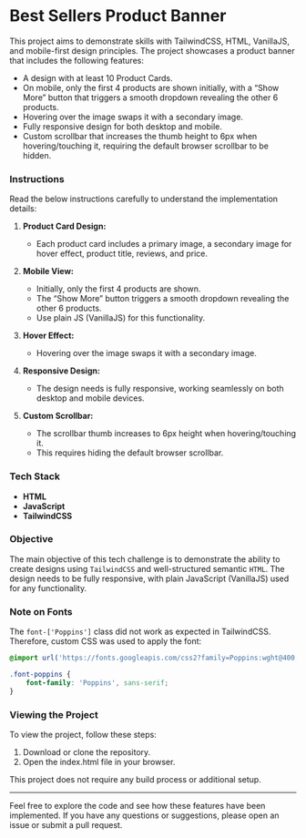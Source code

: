 # Best Sellers Product Banner

This project aims to demonstrate skills with TailwindCSS, HTML, VanillaJS, and mobile-first design principles. The project showcases a product banner that includes the following features:

- A design with at least 10 Product Cards.
- On mobile, only the first 4 products are shown initially, with a “Show More” button that triggers a smooth dropdown revealing the other 6 products.
- Hovering over the image swaps it with a secondary image.
- Fully responsive design for both desktop and mobile.
- Custom scrollbar that increases the thumb height to 6px when hovering/touching it, requiring the default browser scrollbar to be hidden.

### Instructions

Read the below instructions carefully to understand the implementation details:

1. **Product Card Design:**
   - Each product card includes a primary image, a secondary image for hover effect, product title, reviews, and price.

2. **Mobile View:**
   - Initially, only the first 4 products are shown.
   - The “Show More” button triggers a smooth dropdown revealing the other 6 products.
   - Use plain JS (VanillaJS) for this functionality.

3. **Hover Effect:**
   - Hovering over the image swaps it with a secondary image.

4. **Responsive Design:**
   - The design needs is fully responsive, working seamlessly on both desktop and mobile devices.

5. **Custom Scrollbar:**
   - The scrollbar thumb increases to 6px height when hovering/touching it.
   - This requires hiding the default browser scrollbar.

### Tech Stack

- **HTML**
- **JavaScript**
- **TailwindCSS**

### Objective

The main objective of this tech challenge is to demonstrate the ability to create designs using `TailwindCSS` and well-structured semantic `HTML`. The design needs to be fully responsive, with plain JavaScript (VanillaJS) used for any functionality.

### Note on Fonts

The `font-['Poppins']` class did not work as expected in TailwindCSS. Therefore, custom CSS was used to apply the font:

```css
@import url('https://fonts.googleapis.com/css2?family=Poppins:wght@400;500;600&display=swap');

.font-poppins {
    font-family: 'Poppins', sans-serif;
}
```

### Viewing the Project

To view the project, follow these steps:

1. Download or clone the repository.
2. Open the index.html file in your browser.

This project does not require any build process or additional setup.

---

Feel free to explore the code and see how these features have been implemented. If you have any questions or suggestions, please open an issue or submit a pull request.
